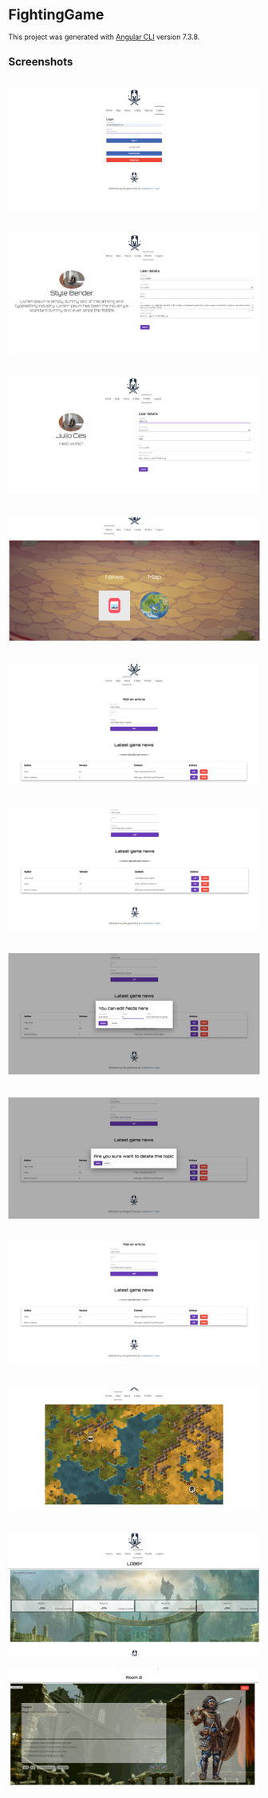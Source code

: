 # FightingGame

This project was generated with [Angular CLI](https://github.com/angular/angular-cli) version 7.3.8.

## Screenshots

![image](https://github.com/oskarrr991/Online-game/blob/master/screenshots/1.png)
======
![image](https://github.com/oskarrr991/Online-game/blob/master/screenshots/2.png)
======
![image](https://github.com/oskarrr991/Online-game/blob/master/screenshots/3.1.png)
======
![image](https://github.com/oskarrr991/Online-game/blob/master/screenshots/4.png)
======
![image](https://github.com/oskarrr991/Online-game/blob/master/screenshots/5.png)
======
![image](https://github.com/oskarrr991/Online-game/blob/master/screenshots/6.png)
======
![image](https://github.com/oskarrr991/Online-game/blob/master/screenshots/7.png)
======
![image](https://github.com/oskarrr991/Online-game/blob/master/screenshots/8.png)
======
![image](https://github.com/oskarrr991/Online-game/blob/master/screenshots/9.png)
======
![image](https://github.com/oskarrr991/Online-game/blob/master/screenshots/10.png)
======
![image](https://github.com/oskarrr991/Online-game/blob/master/screenshots/11.png)
======
![image](https://github.com/oskarrr991/Online-game/blob/master/screenshots/12.png)
